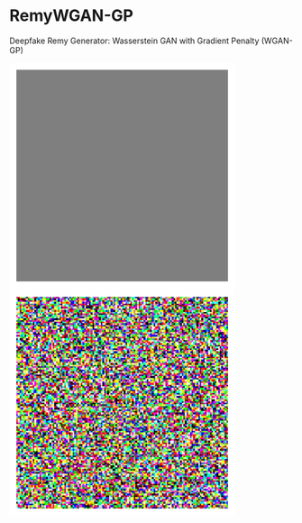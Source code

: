 # RemyWGAN-GP
Deepfake Remy Generator: Wasserstein GAN with Gradient Penalty (WGAN-GP) 

<div class="row">
  
  <div class="column">    
    <img src="https://github.com/RLR-GitHub/RemyWGAN-GP/blob/master/animation_single_128_laying_down.gif" width="400" height="400" />
  </div>
    
  <div class="column">
    <img src="https://github.com/RLR-GitHub/RemyWGAN-GP/blob/master/animation_single_128_standing_up.gif" width="400" height="400" />
  </div>
  
</div>

